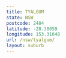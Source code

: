 ```yaml
---
title: TYALGUM
state: NSW
postcode: 2484
latitude: -28.38059
longitude: 153.31648
url: /nsw/tyalgum/
layout: suburb
---
```

